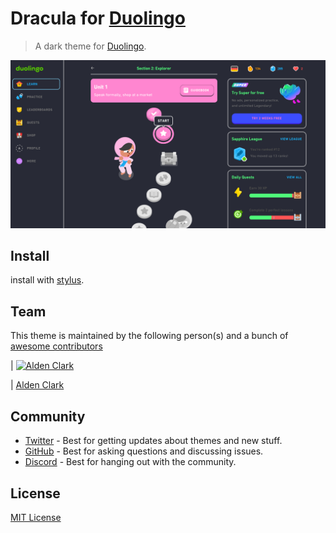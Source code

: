 # Dracula for [Duolingo](https://duolingo.com)

> A dark theme for [Duolingo](https://Duolingo.com).

![Screenshot](./Screenshot.png)

## Install

install with [stylus](https://chromewebstore.google.com/detail/stylus/clngdbkpkpeebahjckkjfobafhncgmne).

## Team

This theme is maintained by the following person(s) and a bunch of [awesome contributors](https://github.com/sonofactgnrd/Duolingo-Dark-Mode/graphs/contributors)

| [![Alden Clark](https://github.com/sonofactgnrd.png?size=100)](https://github.com/sonofactgnrd)

| [Alden Clark](https://github.com/sonofactgnrd)

## Community

- [Twitter](https://twitter.com/draculatheme) - Best for getting updates about themes and new stuff.
- [GitHub](https://github.com/dracula/dracula-theme/discussions) - Best for asking questions and discussing issues.
- [Discord](https://draculatheme.com/discord-invite) - Best for hanging out with the community.

## License

[MIT License](./LICENSE)
